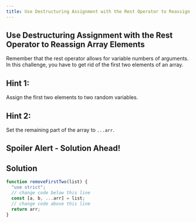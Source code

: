 ```yaml
---
title: Use Destructuring Assignment with the Rest Operator to Reassign Array Elements
---
```

## Use Destructuring Assignment with the Rest Operator to Reassign Array Elements

<!-- The article goes here, in GitHub-flavored Markdown. Feel free to add YouTube videos, images, and CodePen/JSBin embeds  -->
Remember that the rest operator allows for variable numbers of arguments. In this challenge, you have to get rid of the first two elements of an array.

## Hint 1: 

Assign the first two elements to two random variables.

## Hint 2:

Set the remaining part of the array to `...arr`.

## Spoiler Alert - Solution Ahead!

## Solution

```javascript
function removeFirstTwo(list) {
  "use strict";
  // change code below this line
  const [a, b, ...arr] = list; 
  // change code above this line
  return arr;
}
```
